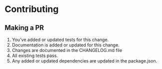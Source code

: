 # Contributing

## Making a PR

1. You've added or updated tests for this change.
2. Documentation is added or updated for this change.
3. Changes are documented in the CHANGELOG.md file
4. All existing tests pass.
5. Any added or updated dependencies are updated in the package.json.
